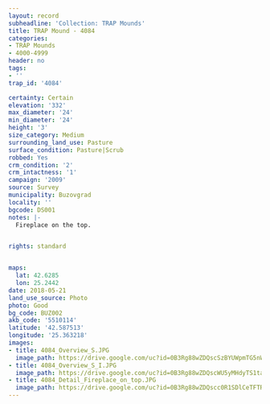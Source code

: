 ```yaml
---
layout: record
subheadline: 'Collection: TRAP Mounds'
title: TRAP Mound - 4084
categories:
- TRAP Mounds
- 4000-4999
header: no
tags:
- ''
trap_id: '4084'

certainty: Certain
elevation: '332'
max_diameter: '24'
min_diameter: '24'
height: '3'
size_category: Medium
surrounding_land_use: Pasture
surface_condition: Pasture|Scrub
robbed: Yes
crm_condition: '2'
crm_intactness: '1'
campaign: '2009'
source: Survey
municipality: Buzovgrad
locality: ''
bgcode: DS001
notes: |-
  Fireplace on the top.


rights: standard


maps:
  lat: 42.6285
  lon: 25.2442
date: 2018-05-21
land_use_source: Photo
photo: Good
bg_code: BUZ002
akb_code: '5510114'
latitude: '42.587513'
longitude: '25.363218'
images:
- title: 4084_Overview_S.JPG
  image_path: https://drive.google.com/uc?id=0B3Rg88wZDQscSzBYUWpmTG5nWlE
- title: 4084_Overview_S_I.JPG
  image_path: https://drive.google.com/uc?id=0B3Rg88wZDQscWU5yMHdyTS1ta1E
- title: 4084_Detail_Fireplace_on_top.JPG
  image_path: https://drive.google.com/uc?id=0B3Rg88wZDQscc0R1SDlCeTFTR0U
---
```

